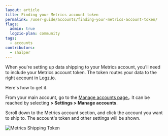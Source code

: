 ```yaml
---
layout: article
title: Finding your Metrics account token
permalink: /user-guide/accounts/finding-your-metrics-account-token/
flags:
  admin: true
  logzio-plan: community
tags:
  - accounts
contributors:
  - shalper
---
```


When you're setting up data shipping to your Metrics account, you'll need to include your Metrics account token. The token routes your data to the right account in Logz.io.

Here's how to get it.

From your main account, go to the [Manage accounts page.](https://app.logz.io/#/dashboard/settings/manage-accounts). It can be reached by selecting **<i class="li li-gear"></i> > Settings > Manage accounts**.

Scroll down to the Metrics account section,
and click the account you want to ship to.
The account's token and other settings will be shown.

![Metrics Shipping Token](https://dytvr9ot2sszz.cloudfront.net/logz-docs/accounts/metrics-token.png)

